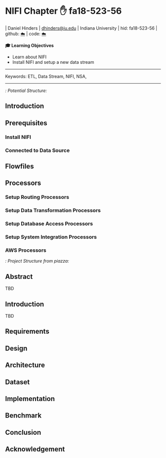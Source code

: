 # NIFI Chapter :hand: fa18-523-56

| Daniel Hinders
| dhinders@iu.edu
| Indiana University
| hid: fa18-523-56
| github: [:cloud:](https://github.com/cloudmesh-community/fa18-523-56/blob/master/project-report/report.md)
| code: [:cloud:](https://github.com/cloudmesh-community/fa18-523-56/blob/master/project-code/code)

**:mortar_board: Learning Objectives**

* Learn about NIFI
* Install NIFI and setup a new data stream
---

Keywords: ETL, Data Stream, NIFI, NSA, 

---

*: Potential Structure:*

## Introduction

## Prerequisites

### Install NIFI

### Connected to Data Source

## Flowfiles

## Processors

### Setup Routing Processors

### Setup Data Transformation Processors

### Setup Database Access Processors

### Setup System Integration Processors

### AWS Processors





*: Project Structure from piazza:*

## Abstract

TBD

## Introduction

TBD

## Requirements

## Design 

## Architecture

## Dataset

## Implementation

## Benchmark

## Conclusion

## Acknowledgement
